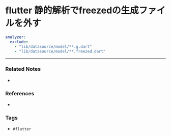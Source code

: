# flutter 静的解析でfreezedの生成ファイルを外す
```yaml:analysis_options.yaml
analyzer:  
  exclude:  
    - "lib/datasource/model/**.g.dart"  
	- "lib/datasource/model/**.freezed.dart"
```

---
### Related Notes
- 

### References
- 

### Tags
- `#flutter` 